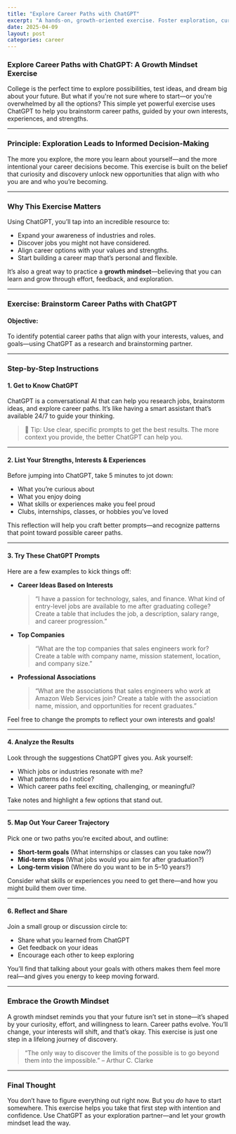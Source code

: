 ```yaml
---
title: "Explore Career Paths with ChatGPT"
excerpt: "A hands-on, growth-oriented exercise. Foster exploration, curiosity, and strategic career planning."
date: 2025-04-09
layout: post
categories: career
---
```


### Explore Career Paths with ChatGPT: A Growth Mindset Exercise

College is the perfect time to explore possibilities, test ideas, and dream big about your future. But what if you're not sure where to start—or you're overwhelmed by all the options? This simple yet powerful exercise uses ChatGPT to help you brainstorm career paths, guided by your own interests, experiences, and strengths.

---

### Principle: Exploration Leads to Informed Decision-Making

The more you explore, the more you learn about yourself—and the more intentional your career decisions become. This exercise is built on the belief that curiosity and discovery unlock new opportunities that align with who you are and who you’re becoming.

---

### Why This Exercise Matters

Using ChatGPT, you’ll tap into an incredible resource to:
- Expand your awareness of industries and roles.
- Discover jobs you might not have considered.
- Align career options with your values and strengths.
- Start building a career map that’s personal and flexible.

It’s also a great way to practice a **growth mindset**—believing that you can learn and grow through effort, feedback, and exploration.

---

### Exercise: Brainstorm Career Paths with ChatGPT

#### Objective:
To identify potential career paths that align with your interests, values, and goals—using ChatGPT as a research and brainstorming partner.

---

### Step-by-Step Instructions

#### 1. Get to Know ChatGPT  
ChatGPT is a conversational AI that can help you research jobs, brainstorm ideas, and explore career paths. It’s like having a smart assistant that’s available 24/7 to guide your thinking.

> 🧠 Tip: Use clear, specific prompts to get the best results. The more context you provide, the better ChatGPT can help you.

---

#### 2. List Your Strengths, Interests & Experiences  
Before jumping into ChatGPT, take 5 minutes to jot down:
- What you’re curious about
- What you enjoy doing
- What skills or experiences make you feel proud
- Clubs, internships, classes, or hobbies you’ve loved

This reflection will help you craft better prompts—and recognize patterns that point toward possible career paths.

---

#### 3. Try These ChatGPT Prompts

Here are a few examples to kick things off:

- **Career Ideas Based on Interests**
  > “I have a passion for technology, sales, and finance. What kind of entry-level jobs are available to me after graduating college? Create a table that includes the job, a description, salary range, and career progression.”

- **Top Companies**
  > “What are the top companies that sales engineers work for? Create a table with company name, mission statement, location, and company size.”

- **Professional Associations**
  > “What are the associations that sales engineers who work at Amazon Web Services join? Create a table with the association name, mission, and opportunities for recent graduates.”

Feel free to change the prompts to reflect your own interests and goals!

---

#### 4. Analyze the Results  
Look through the suggestions ChatGPT gives you. Ask yourself:
- Which jobs or industries resonate with me?
- What patterns do I notice?
- Which career paths feel exciting, challenging, or meaningful?

Take notes and highlight a few options that stand out.

---

#### 5. Map Out Your Career Trajectory  
Pick one or two paths you’re excited about, and outline:
- **Short-term goals** (What internships or classes can you take now?)
- **Mid-term steps** (What jobs would you aim for after graduation?)
- **Long-term vision** (Where do you want to be in 5–10 years?)

Consider what skills or experiences you need to get there—and how you might build them over time.

---

#### 6. Reflect and Share  
Join a small group or discussion circle to:
- Share what you learned from ChatGPT
- Get feedback on your ideas
- Encourage each other to keep exploring

You’ll find that talking about your goals with others makes them feel more real—and gives you energy to keep moving forward.

---

### Embrace the Growth Mindset

A growth mindset reminds you that your future isn’t set in stone—it’s shaped by your curiosity, effort, and willingness to learn. Career paths evolve. You’ll change, your interests will shift, and that’s okay. This exercise is just one step in a lifelong journey of discovery.

> “The only way to discover the limits of the possible is to go beyond them into the impossible.” – Arthur C. Clarke

---

### Final Thought

You don’t have to figure everything out right now. But you *do* have to start somewhere. This exercise helps you take that first step with intention and confidence. Use ChatGPT as your exploration partner—and let your growth mindset lead the way.

